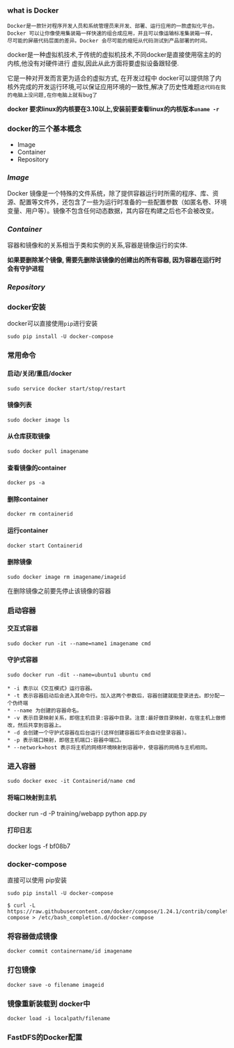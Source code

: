 ### what is Docker

    Docker是一款针对程序开发人员和系统管理员来开发、部署、运行应用的一款虚拟化平台。
    Docker 可以让你像使用集装箱一样快速的组合成应用，并且可以像运输标准集装箱一样，
    尽可能的屏蔽代码层面的差异。Docker 会尽可能的缩短从代码测试到产品部署的时间。


docker是一种虚拟机技术,于传统的虚拟机技术,不同docker是直接使用宿主的的内核,他没有对硬件进行
虚拟,因此从此方面将要虚拟设备跟轻便.

它是一种对开发而言更为适合的虚拟方式, 在开发过程中 docker可以提供除了内核外完成的开发运行环境,可以保证应用环境的一致性,解决了历史性难题`这代码在我的电脑上没问题,在你电脑上就有bug了`


**docker 要求linux的内核要在3.10以上,安装前要查看linux的内核版本`uname -r`**

### docker的三个基本概念
- Image
- Container
- Repository

### *Image*

Docker 镜像是一个特殊的文件系统，除了提供容器运行时所需的程序、库、资源、配置等文件外，还包含了一些为运行时准备的一些配置参数（如匿名卷、环境变量、用户等）。镜像不包含任何动态数据，其内容在构建之后也不会被改变。

### *Container*
容器和镜像和的关系相当于类和实例的关系,容器是镜像运行的实体.

**如果要删除某个镜像, 需要先删除该镜像的创建出的所有容器, 因为容器在运行时会有守护进程**

### *Repository*

### docker安装
docker可以直接使用`pip`进行安装

    sudo pip install -U docker-compose

### 常用命令

#### 启动/关闭/重启/docker
    sudo service docker start/stop/restart
#### 镜像列表
    sudo docker image ls
#### 从仓库获取镜像
    sudo docker pull imagename

#### 查看镜像的container
    docker ps -a

#### 删除container
    docker rm containerid
#### 运行container
    docker start Containerid
#### 删除镜像
    sudo docker image rm imagename/imageid
在删除镜像之前要先停止该镜像的容器

### 启动容器

#### 交互式容器
    sudo docker run -it --name=name1 imagename cmd

#### 守护式容器

    sudo docker run -dit --name=ubuntu1 ubuntu cmd

    * -i 表示以《交互模式》运行容器。
    * -t 表示容器启动后会进入其命令行。加入这两个参数后，容器创建就能登录进去。即分配一个伪终端
    * --name 为创建的容器命名。
    * -v 表示目录映射关系，即宿主机目录:容器中目录。注意:最好做目录映射，在宿主机上做修改，然后共享到容器上。
    * -d 会创建一个守护式容器在后台运行(这样创建容器后不会自动登录容器)。
    * -p 表示端口映射，即宿主机端口:容器中端口。
    * --network=host 表示将主机的网络环境映射到容器中，使容器的网络与主机相同。

### 进入容器

    sudo docker exec -it Containerid/name cmd

#### 将端口映射到主机
docker run -d -P training/webapp python app.py

#### 打印日志
docker logs -f bf08b7


### docker-compose
直接可以使用 pip安装

    sudo pip install -U docker-compose

    $ curl -L https://raw.githubusercontent.com/docker/compose/1.24.1/contrib/completion/bash/docker-compose > /etc/bash_completion.d/docker-compose

### 将容器做成镜像

    docker commit containername/id imagename

### 打包镜像
    docker save -o filename imageid
### 镜像重新装载到 docker中
    docker load -i localpath/filename

###  FastDFS的Docker配置
